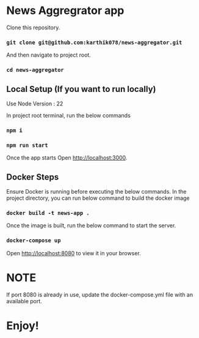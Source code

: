 # News Aggregrator app

Clone this repository. 
### `git clone git@github.com:karthik078/news-aggregator.git`

And then navigate to project root.
### `cd news-aggregator`

## Local Setup (If you want to run locally)
Use Node Version : 22


In project root terminal, run the below commands
### `npm i`
### `npm run start`

Once the app starts
Open [http://localhost:3000](http://localhost:3000).



## Docker Steps
Ensure Docker is running before executing the below commands.
In the project directory, you can run below command to build the docker image 

### `docker build -t news-app .`

Once the image is built, run the below command to start the server.

### `docker-compose up`


Open [http://localhost:8080](http://localhost:8080) to view it in your browser.


# NOTE
If port 8080 is already in use, update the docker-compose.yml file with an available port.


# Enjoy!
